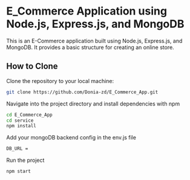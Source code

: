 # E_Commerce Application using Node.js, Express.js, and MongoDB

This is an E-Commerce application built using Node.js, Express.js, and MongoDB. It provides a basic structure for creating an online store.

## How to Clone

Clone the repository to your local machine:

```bash
git clone https://github.com/Donia-zd/E_Commerce_App.git
```

Navigate into the project directory and install dependencies with npm

```bash
cd E_Commerce_App
cd service
npm install
```
Add your mongoDB backend config in the env.js file
```bash
DB_URL = 
```

Run the project
```bash
npm start
```






    
